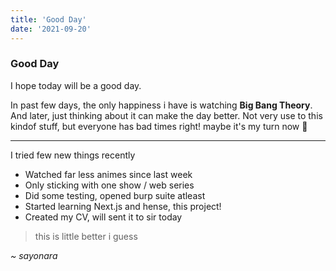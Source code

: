 ```yaml
---
title: 'Good Day'
date: '2021-09-20'
---
```


###   Good Day

I hope today will be a good day.

In past few days, the only happiness i have is watching **Big Bang Theory**. And later, just thinking about it can make the day better. 
Not very use to this kindof stuff, but everyone has bad times right! maybe it's my turn now 🥲

----

I tried few new things recently

*   Watched far less animes since last week
*   Only sticking with one show / web series
*   Did some testing, opened burp suite atleast
*   Started learning Next.js and hense, this project!
*   Created my CV, will sent it to sir today

>   this is little better i guess

*~ sayonara*